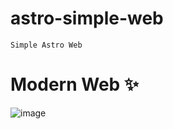 # astro-simple-web
    Simple Astro Web
       
# Modern Web ✨
![image](https://github.com/ergitoesp/astro-simple-web/assets/134168866/e55b0a80-491c-416f-a163-34bf26588870)

